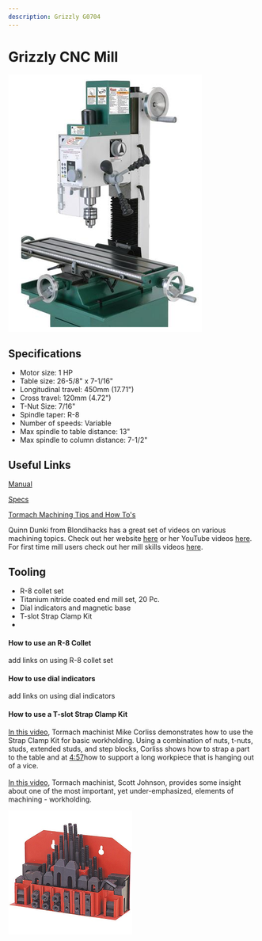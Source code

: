 ```yaml
---
description: Grizzly G0704
---
```


# Grizzly CNC Mill

![](<../.gitbook/assets/image (115).png>)

## Specifications

* Motor size: 1 HP
* Table size: 26-5/8" x 7-1/16"
* Longitudinal travel: 450mm (17.71")
* Cross travel: 120mm (4.72")
* T-Nut Size: 7/16"
* Spindle taper: R-8
* Number of speeds: Variable
* Max spindle to table distance: 13"
* Max spindle to column distance: 7-1/2"

## Useful Links

[Manual](https://drive.google.com/file/d/1ugijrJbTJ6xL7cI6AJdM4XCdyn13UwDp/view?usp=sharing)

[Specs](https://drive.google.com/file/d/1OgEu6Z53OMu2ozl\_onwDVhtvIWdLNl2x/view?usp=sharing)

[Tormach Machining Tips and How To's](https://www.youtube.com/playlist?list=PLD30BEC599D6128AE)

Quinn Dunki from Blondihacks has a great set of videos on various machining topics. Check out her website [here](http://blondihacks.com/) or her YouTube videos [here](https://www.youtube.com/c/Blondihacks/featured). For first time mill users check out her mill skills videos [here](https://www.youtube.com/playlist?list=PLY67-4BrEae9m8v20LNARIRl9Pd9bdFRZ).

## Tooling

* R-8 collet set
* Titanium nitride coated end mill set, 20 Pc.
* Dial indicators and magnetic base
* T-slot Strap Clamp Kit
*

#### How to use an R-8 Collet

add links on using R-8 collet set

#### How to use dial indicators

add links on using dial indicators

#### How to use a T-slot Strap Clamp Kit&#x20;

[In this video](https://www.youtube.com/watch?v=cS\_KkHOe8dc), Tormach machinist Mike Corliss demonstrates how to use the Strap Clamp Kit for basic workholding. Using a combination of nuts, t-nuts, studs, extended studs, and step blocks, Corliss shows how to strap a part to the table and at [4:57](https://www.youtube.com/watch?v=cS\_KkHOe8dc\&t=297s)​ how to support a long workpiece that is hanging out of a vice.\
\
[In this video](https://www.youtube.com/watch?v=lCJyCT\_Tqo8), Tormach machinist, Scott Johnson, provides some insight about one of the most important, yet under-emphasized, elements of machining - workholding.

![](<../.gitbook/assets/image (131).png>)



